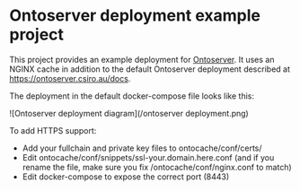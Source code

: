 # Ontoserver deployment example project

This project provides an example deployment for [Ontoserver](https://ontoserver.csiro.au). It uses an NGINX cache in addition to the default Ontoserver deployment described at https://ontoserver.csiro.au/docs.

The deployment in the default docker-compose file looks like this:

![Ontoserver deployment diagram](/ontoserver deployment.png)

To add HTTPS support:
 * Add your fullchain and private key files to ontocache/conf/certs/
 * Edit ontocache/conf/snippets/ssl-your.domain.here.conf (and if you rename the file, make sure you fix /ontocache/conf/nginx.conf to match)
 * Edit docker-compose to expose the correct port (8443)
